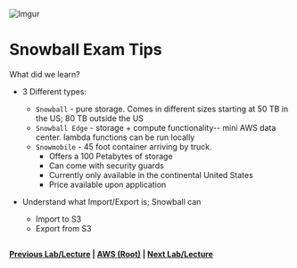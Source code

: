 ![Imgur](https://i.imgur.com/so3NXVC.png)


Snowball Exam Tips
======

What did we learn?

* 3 Different types:
  
  * `Snowball` - pure storage. Comes in different sizes starting at 50 TB in the US; 80 TB outside the US
  * `Snowball Edge` -  storage + compute functionality-- mini AWS data center. lambda functions can be run locally 
  * `Snowmobile` - 45 foot container arriving by truck. 
      * Offers a 100 Petabytes of storage
      * Can come with security guards
      * Currently only available in the continental United States
      * Price available upon application

* Understand what Import/Export is; Snowball can
  * Import to S3
  * Export from S3
  
      
## 

**[Previous Lab/Lecture](snowball-101.md) | [AWS (Root)](../readme.adoc) | [Next Lab/Lecture](../s3/s3-static-website.md)**
  
